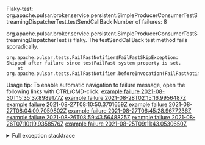         
Flaky-test: org.apache.pulsar.broker.service.persistent.SimpleProducerConsumerTestStreamingDispatcherTest.testSendCallBack
Number of failures: 8

org.apache.pulsar.broker.service.persistent.SimpleProducerConsumerTestStreamingDispatcherTest is flaky. The testSendCallBack test method fails sporadically.

```
org.apache.pulsar.tests.FailFastNotifier$FailFastSkipException: Skipped after failure since testFailFast system property is set.
	at org.apache.pulsar.tests.FailFastNotifier.beforeInvocation(FailFastNotifier.java:88)

```

Usage tip: To enable automatic navigation to failure message, open the following links with CTRL/CMD-click.
[example failure 2021-08-30T15:35:37.8989177Z](https://github.com/apache/pulsar/runs/3463119398?check_suite_focus=true#step:9:2615)
[example failure 2021-08-28T02:15:16.9956487Z](https://github.com/apache/pulsar/runs/3448473880?check_suite_focus=true#step:9:1612)
[example failure 2021-08-27T08:10:50.3701659Z](https://github.com/apache/pulsar/runs/3440980370?check_suite_focus=true#step:9:1683)
[example failure 2021-08-27T08:04:09.7059802Z](https://github.com/apache/pulsar/runs/3440855241?check_suite_focus=true#step:9:1608)
[example failure 2021-08-27T06:45:28.9677236Z](https://github.com/apache/pulsar/runs/3440411158?check_suite_focus=true#step:9:1609)
[example failure 2021-08-26T08:59:43.5648825Z](https://github.com/apache/pulsar/runs/3430539961?check_suite_focus=true#step:9:2318)
[example failure 2021-08-26T07:10:19.9358576Z](https://github.com/apache/pulsar/runs/3429892136?check_suite_focus=true#step:9:1670)
[example failure 2021-08-25T09:11:43.0530650Z](https://github.com/apache/pulsar/runs/3420085427?check_suite_focus=true#step:10:1610)


<details>
<summary>Full exception stacktrace</summary>
<code><pre>
org.apache.pulsar.tests.FailFastNotifier$FailFastSkipException: Skipped after failure since testFailFast system property is set.
	at org.apache.pulsar.tests.FailFastNotifier.beforeInvocation(FailFastNotifier.java:88)

</pre></code>
</details>

